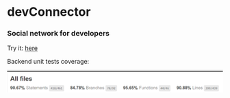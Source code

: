 # devConnector

### Social network for developers

<p>
   Try it: <a href="https://devconnector-assignment.herokuapp.com/" target="_blank">here</a>
</p>

<p> Backend unit tests coverage: </p>

![alt text](https://github.com/vieiralc/dev-connector/blob/main/img/coverage.png)
